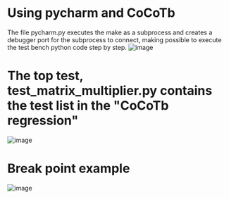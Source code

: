 # 
# Using pycharm and CoCoTb
The file pycharm.py executes the make as a subprocess and creates a debugger port for the subprocess to connect, making possible to execute the test bench python code step by step. 
![image](https://user-images.githubusercontent.com/125181117/221429593-cfd2d5de-e3ea-4f0d-8997-3b4aad2a17f0.png)
# The top test, test_matrix_multiplier.py contains the test list in the "CoCoTb regression"
![image](https://user-images.githubusercontent.com/125181117/221429175-beb97458-d0ee-448d-938e-8b2d093e9ccd.png)

# Break point example
![image](https://user-images.githubusercontent.com/125181117/221429520-409c1f62-dfad-400d-8dfa-8b33fd62199b.png)

